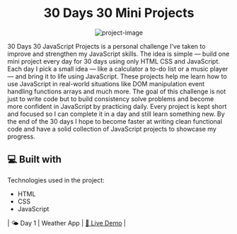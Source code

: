<h1 align="center" id="title">30 Days 30 Mini Projects</h1>

<p align="center"><img src="https://socialify.git.ci/Praaanaav/30-Days-30-Mini-Project-JS/image?custom_language=JavaScript&amp;font=Bitter&amp;language=1&amp;name=1&amp;owner=1&amp;theme=Light" alt="project-image"></p>

<p id="description">30 Days 30 JavaScript Projects is a personal challenge I’ve taken to improve and strengthen my JavaScript skills. The idea is simple — build one mini project every day for 30 days using only HTML CSS and JavaScript. Each day I pick a small idea — like a calculator a to-do list or a music player — and bring it to life using JavaScript. These projects help me learn how to use JavaScript in real-world situations like DOM manipulation event handling functions arrays and much more. The goal of this challenge is not just to write code but to build consistency solve problems and become more confident in JavaScript by practicing daily. Every project is kept short and focused so I can complete it in a day and still learn something new. By the end of the 30 days I hope to become faster at writing clean functional code and have a solid collection of JavaScript projects to showcase my progress.</p>

  
  
<h2>💻 Built with</h2>

Technologies used in the project:

*   HTML
*   CSS
*   JavaScript

| 🌤️ Day 1 | Weather App | <a href="https://praaanaav.github.io/30-Days-30-Mini-Project-JS/Project-1(%20Weather%20App)/" target="_blank">🔗 Live Demo</a> |
